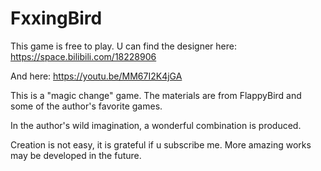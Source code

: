 # FxxingBird

This game is free to play.
U can find the designer here: https://space.bilibili.com/18228906

And here: https://youtu.be/MM67I2K4jGA

This is a "magic change" game. The materials are from FlappyBird and some of the author's favorite games.

In the author's wild imagination, a wonderful combination is produced.

Creation is not easy, it is grateful if u subscribe me. More amazing works may be developed in the future.


